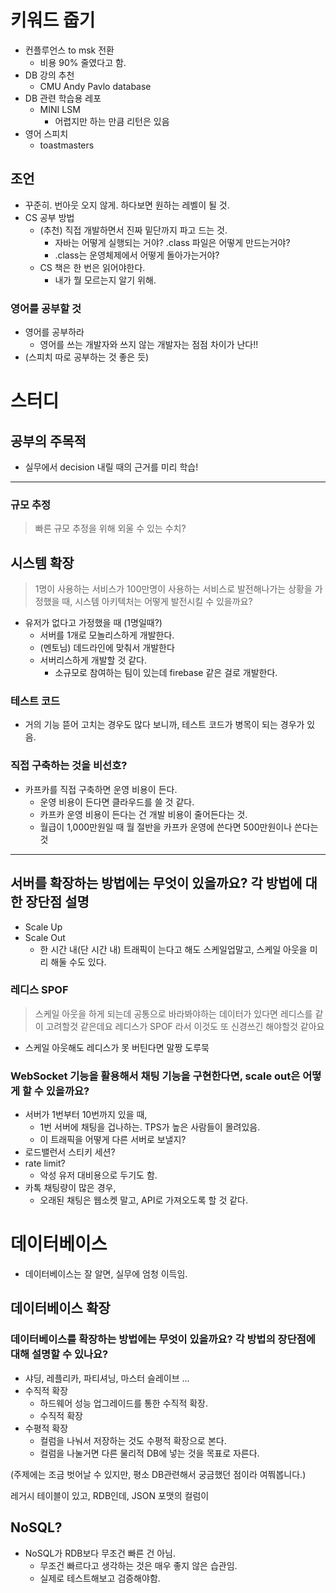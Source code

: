# 키워드 줍기

- 컨플루언스 to msk 전환
  - 비용 90% 줄였다고 함.
- DB 강의 추천
  - CMU Andy Pavlo database
- DB 관련 학습용 레포
  - MINI LSM 
    - 어렵지만 하는 만큼 리턴은 있음
- 영어 스피치
  - toastmasters

## 조언

- 꾸준히. 번아웃 오지 않게. 하다보면 원하는 레벨이 될 것.
- CS 공부 방법
  - (추천) 직접 개발하면서 진짜 밑단까지 파고 드는 것.
    - 자바는 어떻게 실행되는 거야? .class  파일은 어떻게 만드는거야?
    - .class는 운영체제에서 어떻게 돌아가는거야?
  - CS 책은 한 번은 읽어야한다. 
    - 내가 뭘 모르는지 알기 위해.

### 영어를 공부할 것

- 영어를 공부하라 
  - 영어를 쓰는 개발자와 쓰지 않는 개발자는 점점 차이가 난다!!
- (스피치 따로 공부하는 것 좋은 듯)

# 스터디

## 공부의 주목적

- 실무에서 decision 내릴 때의 근거를 미리 학습!

--- 

### 규모 추정

> 빠른 규모 추정을 위해 외울 수 있는 수치?

## 시스템 확장

> 1명이 사용하는 서비스가 100만명이 사용하는 서비스로 발전해나가는 상황을 가정했을 때, 시스템 아키텍처는 어떻게 발전시킬 수 있을까요?

- 유저가 없다고 가정했을 때 (1명일때?)
  - 서버를 1개로 모놀리스하게 개발한다.
  - (멘토님) 데드라인에 맞춰서 개발한다
  - 서버리스하게 개발할 것 같다.
    - 소규모로 참여하는 팀이 있는데 firebase 같은 걸로 개발한다.

### 테스트 코드

- 거의 기능 뜯어 고치는 경우도 많다 보니까, 테스트 코드가 병목이 되는 경우가 있음.

### 직접 구축하는 것을 비선호?

- 카프카를 직접 구축하면 운영 비용이 든다.
  - 운영 비용이 든다면 클라우드를 쓸 것 같다.
  - 카프카 운영 비용이 든다는 건 개발 비용이 줄어든다는 것.
  - 월급이 1,000만원일 때 월 절반을 카프카 운영에 쓴다면 500만원이나 쓴다는 것

---

## 서버를 확장하는 방법에는 무엇이 있을까요? 각 방법에 대한 장단점 설명

- Scale Up
- Scale Out
  - 한 시간 내(단 시간 내) 트래픽이 는다고 해도 스케일업말고, 스케일 아웃을 미리 해둘 수도 있다.

### 레디스 SPOF

> 스케일 아웃을 하게 되는데 공통으로 바라봐야하는 데이터가 있다면 레디스를 같이 고려할것 같은데요 
> 레디스가 SPOF 라서 이것도 또 신경쓰긴 해야할것 같아요

- 스케일 아웃해도 레디스가 못 버틴다면 말짱 도루묵

### WebSocket 기능을 활용해서 채팅 기능을 구현한다면, scale out은 어떻게 할 수 있을까요?

- 서버가 1번부터 10번까지 있을 때, 
  - 1번 서버에 채팅을 겁나하는. TPS가 높은 사람들이 몰려있음. 
  - 이 트래픽을 어떻게 다른 서버로 보낼지?
- 로드밸런서 스티키 세션?
- rate limit?
  - 악성 유저 대비용으로 두기도 함.
- 카톡 채팅량이 많은 경우,
  - 오래된 채팅은 웹소켓 말고, API로 가져오도록 할 것 같다.

# 데이터베이스

- 데이터베이스는 잘 알면, 실무에 엄청 이득임.

## 데이터베이스 확장

### 데이터베이스를 확장하는 방법에는 무엇이 있을까요? 각 방법의 장단점에 대해 설명할 수 있나요?

- 샤딩, 레플리카, 파티셔닝, 마스터 슬레이브 ...
- 수직적 확장
  - 하드웨어 성능 업그레이드를 통한 수직적 확장.
  - 수직적 확장 
- 수평적 확장
  - 컬럼을 나눠서 저장하는 것도 수평적 확장으로 본다.
  - 컬럼을 나눌거면 다른 물리적 DB에 넣는 것을 목표로 자른다.

(주제에는 조금 벗어날 수 있지만, 평소 DB관련해서 궁금했던 점이라 여쭤봅니다.)

레거시 테이블이 있고,
RDB인데, JSON 포맷의 컬럼이 

## NoSQL?

- NoSQL가 RDB보다 무조건 빠른 건 아님.
  - 무조건 빠르다고 생각하는 것은 매우 좋지 않은 습관임.
  - 실제로 테스트해보고 검증해야함.

